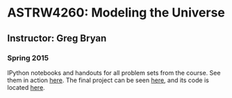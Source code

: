 # ASTRW4260: Modeling the Universe
## Instructor: Greg Bryan
### Spring 2015

IPython notebooks and handouts for all problem sets from the course. See them in action [here](http://nbviewer.ipython.org/github/rasmi/ASTRW4260/blob/master/Index.ipynb). The final project can be seen [here](https://rasmi.github.io/hubbles-law), and its code is located [here](https://github.com/rasmi/hubbles-law).
